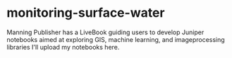 # monitoring-surface-water
Manning Publisher has a LiveBook guiding users to develop Juniper notebooks aimed at exploring GIS, machine learning, and imageprocessing libraries
I'll upload my notebooks here.
